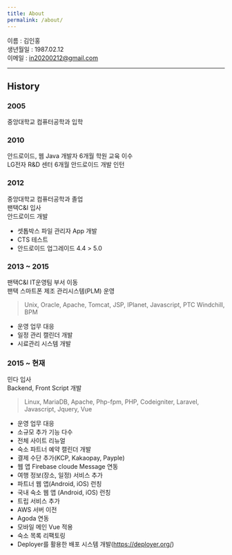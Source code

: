 ```yaml
---
title: About
permalink: /about/
---
```


이름 : 김인홍  
생년월일 : 1987.02.12  
이메일 : in20200212@gmail.com

---------

## History

### 2005

중앙대학교 컴퓨터공학과 입학

### 2010 

안드로이드, 웹 Java 개발자 6개월 학원 교육 이수   
LG전자 R&D 센터 6개월 안드로이드 개발 인턴

### 2012

중앙대학교 컴퓨터공학과 졸업  
팬택C&I 입사  
안드로이드 개발  
- 셋톱박스 파일 관리자 App 개발
- CTS 테스트 
- 안드로이드 업그레이드 4.4 > 5.0 

### 2013 ~ 2015

팬택C&I IT운영팀 부서 이동  
팬택 스마트폰 제조 관리시스템(PLM) 운영  
> Unix, Oracle, Apache, Tomcat, JSP, IPlanet, Javascript, PTC Windchill, BPM  

- 운영 업무 대응
- 일정 관리 캘린더 개발
- 시료관리 시스템 개발

### 2015 ~ 현재

민다 입사  
Backend, Front Script 개발
> Linux, MariaDB, Apache, Php-fpm, PHP, Codeigniter, Laravel, Javascript, Jquery, Vue

- 운영 업무 대응
- 소규모 추가 기능 다수
- 전체 사이트 리뉴얼
- 숙소 파트너 예약 캘린더 개발
- 결제 수단 추가(KCP, Kakaopay, Payple)
- 웹 앱 Firebase cloude Message 연동
- 여행 정보(장소, 일정) 서비스 추가
- 파트너 웹 앱(Android, iOS) 런칭
- 국내 숙소 웹 앱 (Android, iOS) 런칭
- 트립 서비스 추가
- AWS 서버 이전
- Agoda 연동
- 모바일 메인 Vue 적용
- 숙소 목록 리팩토링
- Deployer를 활용한 배포 시스템 개발(https://deployer.org/)
